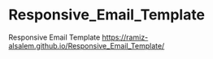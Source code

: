 # Responsive_Email_Template
Responsive Email Template
https://ramiz-alsalem.github.io/Responsive_Email_Template/
